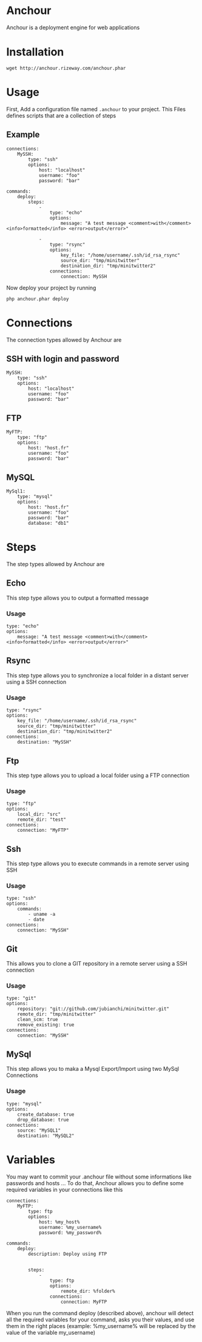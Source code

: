 Anchour
=======

Anchour is a deployment engine for web applications

Installation
============

    wget http://anchour.rizeway.com/anchour.phar

Usage
=====

First, Add a configuration file named `.anchour` to your project.
This Files defines scripts that are a collection of steps

Example
-------    
    connections:
        MySSH:
            type: "ssh"
            options:
                host: "localhost"
                username: "foo"
                password: "bar"

    commands:
        deploy:
            steps:
                -
                    type: "echo"
                    options:
                        message: "A test message <comment>with</comment> <info>formatted</info> <error>output</error>"

                -
                    type: "rsync"
                    options:
                        key_file: "/home/username/.ssh/id_rsa_rsync"
                        source_dir: "tmp/minitwitter"
                        destination_dir: "tmp/minitwitter2"
                    connections:
                        connection: MySSH


Now deploy your project by running

    php anchour.phar deploy


Connections
===========

The connection types allowed by Anchour are

SSH with login and password
---------------------------
    MySSH:
        type: "ssh"
        options:
            host: "localhost"
            username: "foo"
            password: "bar"

FTP
---
    MyFTP:
        type: "ftp"
        options:
            host: "host.fr"
            username: "foo"
            password: "bar"

MySQL
-----
    MySql1:
        type: "mysql"
        options:
            host: "host.fr"
            username: "foo"
            password: "bar"
            database: "db1"


Steps
=====

The step types allowed by Anchour are

Echo
----
This step type allows you to output a formatted message

### Usage

    type: "echo"
    options:
        message: "A test message <comment>with</comment> <info>formatted</info> <error>output</error>"

Rsync
-----
This step type allows you to synchronize a local folder in a distant server using a SSH connection

### Usage

    type: "rsync"
    options:
        key_file: "/home/username/.ssh/id_rsa_rsync"
        source_dir: "tmp/minitwitter"
        destination_dir: "tmp/minitwitter2"
    connections:
        destination: "MySSH"

Ftp
---
This step type allows you to upload a local folder using a FTP connection

### Usage

    type: "ftp"
    options:
        local_dir: "src"
        remote_dir: "test"
    connections:
        connection: "MyFTP"

Ssh
---
This step type allows you to execute commands in a remote server using SSH

### Usage

    type: "ssh"
    options:
        commands:
            - uname -a
            - date
    connections:
        connection: "MySSH"

Git
---
This allows you to clone a GIT repository in a remote server using a SSH connection

### Usage

    type: "git"
    options:
        repository: "git://github.com/jubianchi/minitwitter.git"
        remote_dir: "tmp/minitwitter"
        clean_scm: true
        remove_existing: true
    connections:
        connection: "MySSH"

MySql
-----
This step allows you to maka a Mysql Export/Import using two MySql Connections

### Usage

    type: "mysql"
    options:
        create_database: true
        drop_database: true
    connections:
        source: "MySQL1"
        destination: "MySQL2"


Variables
=========
You may want to commit your .anchour file without some informations like passwords and hosts ... To do that, Anchour allows you to define some required variables in your connections like this


    connections:
        MyFTP:
            type: ftp
            options:
                host: %my_host%
                username: %my_username%
                password: %my_password%

    commands:
        deploy:
            description: Deploy using FTP
            

            steps:
                -
                    type: ftp
                    options:
                        remote_dir: %folder%
                    connections:
                        connection: MyFTP


When you run the command deploy (described above), anchour will detect all the required variables for your command, asks you their values, and use them in the right places (example: %my_username% will be replaced by the value of the variable my_username)
